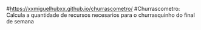 #https://xxmiguelhubxx.github.io/churrascometro/
#Churrascometro: 
Calcula a quantidade de recursos necesarios para o churrasquinho do final de semana

